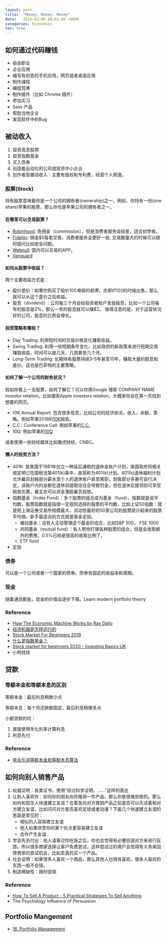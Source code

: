 ```yaml
---
layout: post
title:  "Money, Money, Money"
date:   2020-02-06 10:03:00 +0000
categories: Economics
toc: true
---
```


<!-- 作为一个学生人群，这几年生活费用由于学校的津贴不是特别拮据，但是也没能攒下足够资金让自己和家庭的生活真正有点改善。这里面的原因包括：1）学生本身没有较高收入，自己并没有做太多额外的实习，入账项目不多；2）期间经历了国内的P2P爆雷事件，还有买外汇被骗的事件，损失了相对于我收入来说不少的资金；3）虽然知道理财与投资的重要性，但是没有下定决心去了解一下，所以手上有一些积攒的时候不知道如何分配，拖着拖着最后还是会被花在吃饭和买一些喜欢的东西上。

其中第一个原因超出了这篇博客的内容，而第二点和第三点原因非常相关，可以归结为我不了解相关的理财知识，导致我手上储备的资金不能合理投资分配，甚至投在了错误的地方导致血本无归。得到的教训就是更多的知识和信息才是真正的财富，而手上的钞票只会越花越少。

所以希望这篇博客是一个出发点，记录一些在社会生存必要的理财知识，趁现在还输得起的时候，从手上的不多的资金开始感受理财投资，为将来不可避免的更大笔的投资作出铺垫。 -->

## 如何通过代码赚钱

* 自由职业
* 企业应用
* 编写有创意的手机应用，网页或者桌面应用
* 制作课程
* 编程竞赛
* 制作插件（比如 Chrome 插件）
* 参加实习
* Sass 产品
* 帮助当地企业
* 发现软件中的Bug

## 被动收入

1. 投资高息股票
2. 投资指数基金
3. 买入债券
4. 创造能自动化的公司或投资中小企业
5. 创作者型被动收入：主要有版权和专利费，经营个人频道。

### 股票(Stock)

持有股票意味着你是一个公司的拥有者(ownership)之一，例如，你持有一份(one share)苹果的股票，那么你也是苹果公司的拥有者之一。

#### 在哪里可以交易股票？

* [Robinhood](https://robinhood.com/gb/en/): 免佣金（commission），但是消费者服务会较差，适合初学者。
* [Fidelity](https://www.fidelity.com/): 佣金$5每笔交易，消费者服务会更好一些, 交易数量大的时候可以随时提问比如安全问题。
* [Webnull](https://www.webull.com/): 国内可以交易的APP。
* [Vanguard](https://www.vanguardinvestor.co.uk/)

#### 如何从股票中收益？

两个主要收益方式是：

* 股价差价：如果你购买了股价$100每股的股票，在股价$120的时候出售，那么就可以从这个差价之后收益。
* 股息（dividend）: 公司每三个月会给投资者账户发放股息，比如一个公司每年的股息是2%，那么一年的股息就可以赚$2。 值得注意的是，对于运营状况好的公司，股息的比例会增长。

#### 投资策略有哪些？

* Day Trading: 利用短时间的交易价格变化赚取收益。
* Swing Trading: 利用一些短期条件变化，比如政府的新政策来进行短期交易赚取收益，时间可以是几天，几周甚至几个月。
* Long-Term Trading: 长期持有股票持续3-5年甚至10年，赚取大量的股息和差价。这也是巴菲特的主要策略。

#### 如何了解一个公司的财务状况？

假如你看上一支股票，如何了解它？可以你用Google 搜索 COMPANY NAME investor relation。比如搜索Apple investors relation，大概率你会在第一页找到想要的网页。

* 10K Annual Report: 包含很多信息，比如公司的经济状况，收入，余额，策略。例如苹果2019的[10K](https://s2.q4cdn.com/470004039/files/doc_financials/2019/ar/_10-K-2019-(As-Filed).pdf)报告。
* C.C.: Conference Call: 例如苹果的[C.C.](https://www.apple.com/investor/earnings-call/)
* 10Q: 例如苹果的[10Q](https://s2.q4cdn.com/470004039/files/doc_financials/2020/q1/_10-Q-Q1-2020-(As-Filed).pdf)

或者使用一些财经媒体比如雅虎财经，CNBC。

#### 懒人的投资方法？

* 401K: 是美国于1981年创立一种延后课税的退休金账户计划，美国政府将相关规定明订在国税法第401(k)条中，故简称为401(k)计划。401(k)退休福利计划允许雇员划拨部分薪水至个人的退休账户直至离职，划拨部分多寡可自行决定。该账户内的金额在退休前提取往往会导致罚金，但在退休后提领则可享受税收优惠，雇主亦可以资金激励雇员投放。
* 指数基金（Index Fund）：多个股票的组合成为基金（fund），指数就是说平均数，股票指数就是指按一定规则选择的股票的平均数，比如上证50指数：就是把上海证券交易所规模最大、流动性最好的50家公司的股票统计起来的股票平均值。新手最适合的方式就是基金定投。
    * 被动基金：没有人主动管理这个基金的组合，比如S&P 500， FSE 1000
    * 共同基金（mutual fund）：有人帮你打理各种股票的组合，但是会收取额外的费用，0.5%已经是很高的收取比例了。
    * ETF fund
* 定投

### 债券

可以是一个公司或者一个国家的债券。债券有固定的收益率和周期。

### 现金

随着通货膨胀，现金的价值会逐步下降。Learn modern portfolio theory

### Reference

* [How The Economic Machine Works by Ray Dalio](https://www.youtube.com/watch?v=PHe0bXAIuk0)
* [经济机器是怎样运行的](https://www.youtube.com/watch?v=rFV7wdEX-Mo)
* [Stock Market For Beginners 2019](https://www.youtube.com/watch?v=3EqqfQQEbKQ)
* [什么是指数基金？](https://www.zhihu.com/question/23028423)
* [Stock market for beginners 2020 - Investing Basics UK](https://www.youtube.com/watch?v=RT9hCwuXe_Q)
* 小狗钱钱

## 贷款

### 等额本金和等额本息的区别

等额本金：最后利息稍微少点

等额本息：每个月还款额固定，最后利息稍微多点

小额贷款的坑：

1. 直接使用年化利率计算利息
2. 利息先付

### Reference

* [李永乐讲等额本金和等额本息算法](https://www.youtube.com/watch?v=T6FBfNpiBYw)

## 如何向别人销售产品

1. 权威证明：各类证书，使用“经过科学证明，……”这样的表达
2. 让别人喜欢你：如何你的朋友向你推销一件产品，那么你是很难拒绝的。那么如何和陌生人快速建立友谊？在着急向对方推销产品之前是否可以先试着和对方建立友谊，比如问问对方是否喜欢足球或者动漫？下面几个快速建立友谊的思路是常见的：
    * 相似的人容易建立友谊
    * 他人如果欣赏你的某个优点更容易建立友谊
    * 合作产生友谊
3. 学会先去付出：他人请客过你吃饭之后，你也会觉得有必要回请对方来进行反馈。所以很多商家选择让客户免费尝试，这样尝试过的用户会觉得有义务来回馈商家的尝试机会，比如去真的买一个产品。
4. 社会证明：如果很多人喜欢一个商品，那么其他人也很肯喜欢。很多人喜欢的东西一般不会错。
5. 制造稀缺性：限时促销

### Reference

* [How To Sell A Product - 5 Practical Strategies To Sell Anything](https://www.youtube.com/watch?v=ixQ2wdhUVck)
* The Psychology Influence of Persuasion

## Portfolio Mangement

* [16. Portfolio Management](https://www.youtube.com/watch?v=8TJQhQ2GZ0Y&t=2040s)


